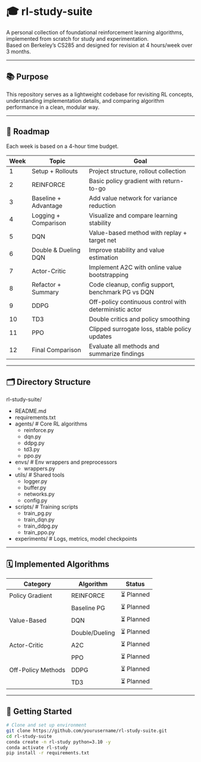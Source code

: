 # 🎓 rl-study-suite

A personal collection of foundational reinforcement learning algorithms, implemented from scratch for study and experimentation.  
Based on Berkeley’s CS285 and designed for revision at 4 hours/week over 3 months.

---

## 📚 Purpose

This repository serves as a lightweight codebase for revisiting RL concepts, understanding implementation details, and comparing algorithm performance in a clean, modular way.

---

## 🧭 Roadmap

Each week is based on a 4-hour time budget.

| Week | Topic                        | Goal |
|------|------------------------------|------|
| 1    | Setup + Rollouts             | Project structure, rollout collection |
| 2    | REINFORCE                    | Basic policy gradient with return-to-go |
| 3    | Baseline + Advantage         | Add value network for variance reduction |
| 4    | Logging + Comparison         | Visualize and compare learning stability |
| 5    | DQN                          | Value-based method with replay + target net |
| 6    | Double & Dueling DQN         | Improve stability and value estimation |
| 7    | Actor-Critic                 | Implement A2C with online value bootstrapping |
| 8    | Refactor + Summary           | Code cleanup, config support, benchmark PG vs DQN |
| 9    | DDPG                         | Off-policy continuous control with deterministic actor |
| 10   | TD3                          | Double critics and policy smoothing |
| 11   | PPO                          | Clipped surrogate loss, stable policy updates |
| 12   | Final Comparison             | Evaluate all methods and summarize findings |

---

## 🗂️ Directory Structure


rl-study-suite/
- README.md
- requirements.txt
- agents/ # Core RL algorithms
    - reinforce.py
    - dqn.py
    - ddpg.py
    - td3.py
    - ppo.py
- envs/ # Env wrappers and preprocessors
    - wrappers.py
- utils/ # Shared tools
    - logger.py
    - buffer.py
    - networks.py
    - config.py
- scripts/ # Training scripts
    - train_pg.py
    - train_dqn.py
    - train_ddpg.py
    - train_ppo.py
- experiments/ # Logs, metrics, model checkpoints

---

##  🗓️  Implemented Algorithms

| Category           | Algorithm       | Status       |
|--------------------|------------------|---------------|
| Policy Gradient    | REINFORCE        | ⏳ Planned |
|                    | Baseline PG      | ⏳ Planned |
| Value-Based        | DQN              | ⏳ Planned |
|                    | Double/Dueling   | ⏳ Planned |
| Actor-Critic       | A2C              | ⏳ Planned |
|                    | PPO              | ⏳ Planned |
| Off-Policy Methods | DDPG             | ⏳ Planned |
|                    | TD3              | ⏳ Planned |

---

## 🚀 Getting Started

```bash
# Clone and set up environment
git clone https://github.com/yourusername/rl-study-suite.git
cd rl-study-suite
conda create -n rl-study python=3.10 -y
conda activate rl-study
pip install -r requirements.txt